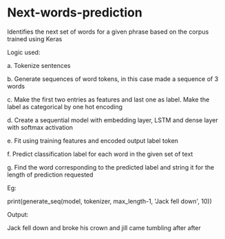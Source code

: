 # Next-words-prediction

Identifies the next set of words for a given phrase based on the corpus trained using Keras

Logic used:

a. Tokenize sentences

b. Generate sequences of word tokens, in this case made a sequence of 3 words

c. Make the first two entries as features and last one as label. Make the label as categorical by one hot encoding

d. Create a sequential model with embedding layer, LSTM and dense layer with softmax activation

e. Fit using training features and encoded output label token

f. Predict classification label for each word in the given set of text

g. Find the word corresponding to the predicted label and string it for the length of prediction requested

Eg:

print(generate_seq(model, tokenizer, max_length-1, 'Jack fell down', 10))

Output:

Jack fell down and broke his crown and jill came tumbling after after
